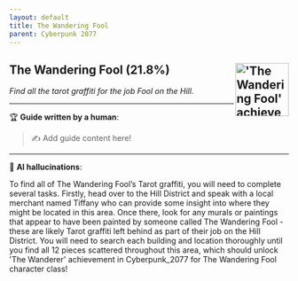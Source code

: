 ```yaml
---
layout: default
title: The Wandering Fool
parent: Cyberpunk 2077
---
```


## The Wandering Fool (21.8%) <img align="right" src="https://cdn.cloudflare.steamstatic.com/steamcommunity/public/images/apps/1091500/5fe10094d667c5f6da21589aad5c8ebd07f0e78b.jpg" alt="'The Wandering Fool' achievement icon" width="96" height="96">

_Find all the tarot graffiti for the job Fool on the Hill._

---

:trophy: **Guide written by a human**:

> :writing_hand: Add guide content here!

---

:robot: **AI hallucinations**:

To find all of The Wandering Fool’s Tarot graffiti, you will need to complete several tasks. Firstly, head over to the Hill District and speak with a local merchant named Tiffany who can provide some insight into where they might be located in this area. Once there, look for any murals or paintings that appear to have been painted by someone called The Wandering Fool - these are likely Tarot graffiti left behind as part of their job on the Hill District. You will need to search each building and location thoroughly until you find all 12 pieces scattered throughout this area, which should unlock 'The Wanderer' achievement in Cyberpunk_2077 for The Wandering Fool character class!
